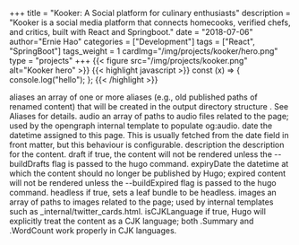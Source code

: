 +++
title = "Kooker: A Social platform for culinary enthusiasts"
description = "Kooker is a social media platform that connects homecooks, verified chefs, and critics, built with React and Springboot."
date = "2018-07-06"
author="Ernie Hao"
categories = ["Development"]
tags = ["React", "SpringBoot"]
tags_weight = 1
cardImg="/img/projects/kooker/hero.png"
type = "projects"
+++
{{< figure src="/img/projects/kooker.png" alt="Kooker hero" >}}
{{< highlight javascript >}}
const (x) => {
  console.log("hello");
};
{{< /highlight >}}

aliases
an array of one or more aliases (e.g., old published paths of renamed content) that will be created in the output directory structure . See Aliases for details.
audio
an array of paths to audio files related to the page; used by the opengraph internal template to populate og:audio.
date
the datetime assigned to this page. This is usually fetched from the date field in front matter, but this behaviour is configurable.
description
the description for the content.
draft
if true, the content will not be rendered unless the --buildDrafts flag is passed to the hugo command.
expiryDate
the datetime at which the content should no longer be published by Hugo; expired content will not be rendered unless the --buildExpired flag is passed to the hugo command.
headless
if true, sets a leaf bundle to be headless.
images
an array of paths to images related to the page; used by internal templates such as _internal/twitter_cards.html.
isCJKLanguage
if true, Hugo will explicitly treat the content as a CJK language; both .Summary and .WordCount work properly in CJK languages.
